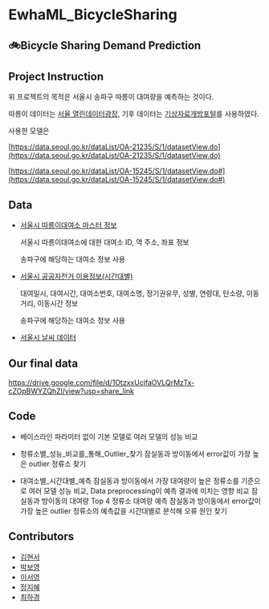 # EwhaML_BicycleSharing

## 🚲Bicycle Sharing Demand Prediction
## Project Instruction

위 프로젝트의 목적은 서울시 송파구 따릉이 대여량을 예측하는 것이다.

따릉이 데이터는 [서울 열린데이터광장]([https://data.seoul.go.kr/](https://data.seoul.go.kr/)), 기후 데이터는 [기상자료개방포털]([https://data.kma.go.kr/cmmn/main.do](https://data.kma.go.kr/cmmn/main.do))를 사용하였다.

사용한 모델은 

[https://data.seoul.go.kr/dataList/OA-21235/S/1/datasetView.do](https://data.seoul.go.kr/dataList/OA-21235/S/1/datasetView.do)

[https://data.seoul.go.kr/dataList/OA-15245/S/1/datasetView.do#](https://data.seoul.go.kr/dataList/OA-15245/S/1/datasetView.do#)


## Data

- [서울시 따릉이대여소 마스터 정보]([https://data.seoul.go.kr/dataList/OA-21235/S/1/datasetView.do](https://data.seoul.go.kr/dataList/OA-21235/S/1/datasetView.do))
    
    서울시 따릉이대여소에 대한 대여소 ID, 역 주소, 좌표 정보
    
    송파구에 해당하는 대여소 정보 사용
    



- [서울시 공공자전거 이용정보(시간대별)]([https://data.seoul.go.kr/dataList/OA-15245/S/1/datasetView.do#](https://data.seoul.go.kr/dataList/OA-15245/S/1/datasetView.do#))
    
    대여일시, 대여시간, 대여소번호, 대여소명, 정기권유무, 성별, 연령대, 탄소량, 이동거리, 이동시간 정보
    
    송파구에 해당하는 대여소 정보 사용
    



- [서울시 날씨 데이터]([https://data.kma.go.kr/cmmn/main.do](https://data.kma.go.kr/cmmn/main.do))



## Our final data
https://drive.google.com/file/d/1OtzxxUcjfaOVLQrMzTx-cZOpBWYZQhZl/view?usp=share_link



## Code
- 베이스라인
    파라미터 없이 기본 모델로 여러 모델의 성능 비교
    
- 정류소별_성능_비교를_통해_Outlier_찾기
    잠실동과 방이동에서 error값이 가장 높은 outlier 정류소 찾기
    
- 대여소별_시간대별_예측
    잠실동과 방이동에서 가장 대여량이 높은 정류소를 기준으로 여러 모델 성능 비교, Data preprocessing이 예측 결과에 미치는 영향 비교
    잠실동과 방이동의 대여량 Top 4 정류소 대여량 예측
    잠실동과 방이동에서 error값이 가장 높은 outlier 정류소의 예측값을 시간대별로 분석해 오류 원인 찾기 


## Contributors

- [김현서](https://github.com/Hiseoi)
- [박보영](https://github.com/bboyeong)
- [이서영](https://github.com/seoyoung-e)
- [정지혜](https://github.com/dahlia52)
- [최하경](https://github.com/FleurHwai)
